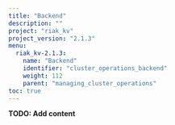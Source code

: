 ```yaml
---
title: "Backend"
description: ""
project: "riak_kv"
project_version: "2.1.3"
menu:
  riak_kv-2.1.3:
    name: "Backend"
    identifier: "cluster_operations_backend"
    weight: 112
    parent: "managing_cluster_operations"
toc: true
---
```


**TODO: Add content**
